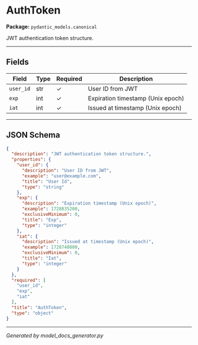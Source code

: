 # AuthToken

**Package:** `pydantic_models.canonical`

JWT authentication token structure.

---

## Fields

| Field | Type | Required | Description |
|-------|------|----------|-------------|
| `user_id` | str | ✓ | User ID from JWT |
| `exp` | int | ✓ | Expiration timestamp (Unix epoch) |
| `iat` | int | ✓ | Issued at timestamp (Unix epoch) |

---

## JSON Schema

```json
{
  "description": "JWT authentication token structure.",
  "properties": {
    "user_id": {
      "description": "User ID from JWT",
      "example": "user@example.com",
      "title": "User Id",
      "type": "string"
    },
    "exp": {
      "description": "Expiration timestamp (Unix epoch)",
      "example": 1728835200,
      "exclusiveMinimum": 0,
      "title": "Exp",
      "type": "integer"
    },
    "iat": {
      "description": "Issued at timestamp (Unix epoch)",
      "example": 1728748800,
      "exclusiveMinimum": 0,
      "title": "Iat",
      "type": "integer"
    }
  },
  "required": [
    "user_id",
    "exp",
    "iat"
  ],
  "title": "AuthToken",
  "type": "object"
}
```

---

*Generated by model_docs_generator.py*
